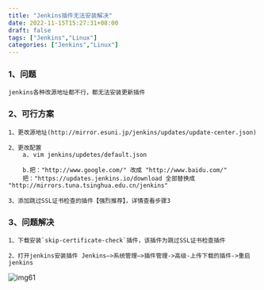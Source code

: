 ```yaml
---
title: "Jenkins插件无法安装解决"
date: 2022-11-15T15:27:31+08:00
draft: false
tags: ["Jenkins","Linux"]
categories: ["Jenkins","Linux"]
---
```


### 1、问题
```text
jenkins各种改源地址都不行，都无法安装更新插件
```

### 2、可行方案
```text
1、更改源地址(http://mirror.esuni.jp/jenkins/updates/update-center.json)

2、更改配置
    a. vim jenkins/updetes/default.json
    
    b.把："http://www.google.com/" 改成 "http://www.baidu.com/"
    把："https://updates.jenkins.io/download 全部替换成 "http://mirrors.tuna.tsinghua.edu.cn/jenkins"

3、添加跳过SSL证书检查的插件【强烈推荐】，详情查看步骤3
```

### 3、问题解决
```text
1、下载安装`skip-certificate-check`插件，该插件为跳过SSL证书检查插件

2、打开jenkins安装插件 Jenkins—>系统管理—>插件管理->高级-上传下载的插件->重启jenkins
```
![img61](/img/img61.png)